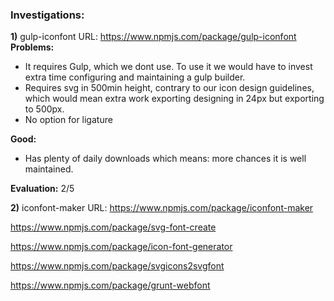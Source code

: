 ### Investigations:

**1)** gulp-iconfont 
URL: https://www.npmjs.com/package/gulp-iconfont
**Problems:** 
- It requires Gulp, which we dont use. To use it we would have to invest extra time configuring and maintaining a gulp builder. 
- Requires svg in 500min height, contrary to our icon design guidelines, which would mean extra work exporting designing in 24px but exporting to 500px.
- No option for ligature

**Good:** 
- Has plenty of daily downloads which means: more chances it is well maintained.

**Evaluation:** 2/5


**2)** iconfont-maker
URL: https://www.npmjs.com/package/iconfont-maker


https://www.npmjs.com/package/svg-font-create

https://www.npmjs.com/package/icon-font-generator

https://www.npmjs.com/package/svgicons2svgfont

https://www.npmjs.com/package/grunt-webfont